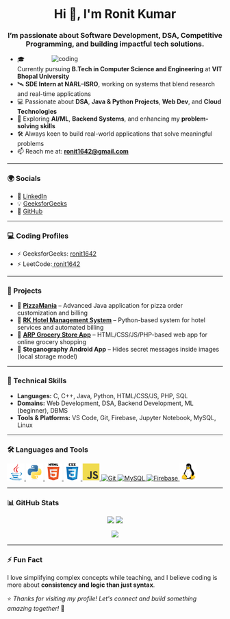 <h1 align="center">Hi 👋, I'm Ronit Kumar</h1>
<h3 align="center">I’m passionate about Software Development, DSA, Competitive Programming, and building impactful tech solutions.</h3>

<img align="right" alt="coding" width="400" src="https://cdn.dribbble.com/users/1162077/screenshots/3848914/programmer.gif">

- 🎓 Currently pursuing **B.Tech in Computer Science and Engineering** at **VIT Bhopal University**
- 🛰️ **SDE Intern at NARL–ISRO**, working on systems that blend research and real-time applications
- 💻 Passionate about **DSA**, **Java & Python Projects**, **Web Dev**, and **Cloud Technologies**
- 🌱 Exploring **AI/ML**, **Backend Systems**, and enhancing my **problem-solving skills**
- 🛠️ Always keen to build real-world applications that solve meaningful problems
- 📫 Reach me at: **ronit1642@gmail.com**

---

### 🌍 Socials

- 🔗 [LinkedIn](https://www.linkedin.com/in/ronit-kumar-7a7226193/)
- 💡 [GeeksforGeeks](https://www.geeksforgeeks.org/user/ronitxhhs/)
- 🔧 [GitHub](https://github.com/Ronit1642)

---

### 💻 Coding Profiles

- ⚡ GeeksforGeeks: [ronit1642](https://auth.geeksforgeeks.org/user/ronit1642)
- ⚡ LeetCode:[ ronit1642](https://leetcode.com/u/RONIT1642/)


---

### 🚀 Projects

- 🍕 [**PizzaMania**](https://github.com/Ronit1642/Pizza_billGenretor) – Advanced Java application for pizza order customization and billing
- 🏨 [**RK Hotel Management System**](https://github.com/Ronit1642/HMS-rk) – Python-based system for hotel services and automated billing
- 🛒 [**ARP Grocery Store App**](https://github.com/Ronit1642/ARP-grocery-app) – HTML/CSS/JS/PHP-based web app for online grocery shopping
- 🔐 **Steganography Android App** – Hides secret messages inside images (local storage model)

---

### 💎 Technical Skills

- **Languages:** C, C++, Java, Python, HTML/CSS/JS, PHP, SQL
- **Domains:** Web Development, DSA, Backend Development, ML (beginner), DBMS
- **Tools & Platforms:** VS Code, Git, Firebase, Jupyter Notebook, MySQL, Linux

---

### 🛠️ Languages and Tools

<p align="left">
  <a href="https://www.java.com/" target="_blank"> <img src="https://raw.githubusercontent.com/devicons/devicon/master/icons/java/java-original.svg" alt="Java" width="40" height="40"/> </a>
  <a href="https://www.python.org/" target="_blank"> <img src="https://raw.githubusercontent.com/devicons/devicon/master/icons/python/python-original.svg" alt="Python" width="40" height="40"/> </a>
  <a href="https://developer.mozilla.org/en-US/docs/Web/HTML" target="_blank"> <img src="https://raw.githubusercontent.com/devicons/devicon/master/icons/html5/html5-original-wordmark.svg" alt="HTML5" width="40" height="40"/> </a>
  <a href="https://developer.mozilla.org/en-US/docs/Web/CSS" target="_blank"> <img src="https://raw.githubusercontent.com/devicons/devicon/master/icons/css3/css3-original-wordmark.svg" alt="CSS3" width="40" height="40"/> </a>
  <a href="https://www.javascript.com/" target="_blank"> <img src="https://raw.githubusercontent.com/devicons/devicon/master/icons/javascript/javascript-original.svg" alt="JavaScript" width="40" height="40"/> </a>
  <a href="https://git-scm.com/" target="_blank"> <img src="https://www.vectorlogo.zone/logos/git-scm/git-scm-icon.svg" alt="Git" width="40" height="40"/> </a>
  <a href="https://www.mysql.com/" target="_blank"> <img src="https://www.vectorlogo.zone/logos/mysql/mysql-icon.svg" alt="MySQL" width="40" height="40"/> </a>
  <a href="https://firebase.google.com/" target="_blank"> <img src="https://www.vectorlogo.zone/logos/firebase/firebase-icon.svg" alt="Firebase" width="40" height="40"/> </a>
  <a href="https://www.linux.org/" target="_blank"> <img src="https://raw.githubusercontent.com/devicons/devicon/master/icons/linux/linux-original.svg" alt="Linux" width="40" height="40"/> </a>
</p>

---

### 📊 GitHub Stats

<p align="center">
  <img width="48%" src="https://github-readme-stats.vercel.app/api?username=Ronit1642&show_icons=true&theme=tokyonight" />
  <img width="48%" src="https://github-readme-streak-stats.herokuapp.com/?user=Ronit1642&theme=tokyonight" />
</p>

<p align="center">
  <img src="https://github-readme-stats.vercel.app/api/top-langs/?username=Ronit1642&layout=compact&theme=tokyonight" />
</p>

---

### ⚡ Fun Fact

I love simplifying complex concepts while teaching, and I believe coding is more about **consistency and logic than just syntax**.

⭐ *Thanks for visiting my profile! Let's connect and build something amazing together!* 🚀
